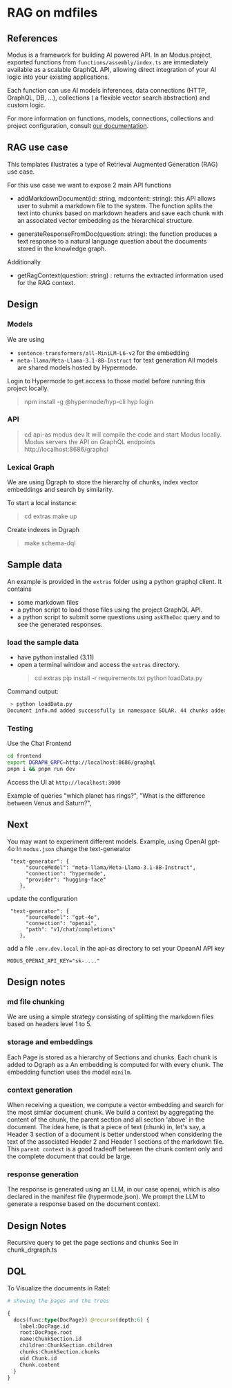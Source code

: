# RAG on mdfiles

## References

Modus is a framework for building AI powered API. In an Modus project, exported functions from
`functions/assembly/index.ts` are immediately available as a scalable GraphQL API, allowing direct
integration of your AI logic into your existing applications.

Each function can use AI models inferences, data connections (HTTP, GraphQL, DB, ...), collections (
a flexible vector search abstraction) and custom logic.

For more information on functions, models, connections, collections and project configuration,
consult [our documentation](https://docs.hypermode.com).

## RAG use case

This templates illustrates a type of Retrieval Augmented Generation (RAG) use case.

For this use case we want to expose 2 main API functions

- addMarkdownDocument(id: string, mdcontent: string): this API allows user to submit a markdown file
  to the system. The function splits the text into chunks based on markdown headers and save each
  chunk with an associated vector embedding as the hierarchical structure.

- generateResponseFromDoc(question: string): the function produces a text response to a natural
  language question about the documents stored in the knowledge graph.

Additionally

- getRagContext(question: string) : returns the extracted information used for the RAG context.

## Design

### Models

We are using

- `sentence-transformers/all-MiniLM-L6-v2` for the embedding
- `meta-llama/Meta-Llama-3.1-8B-Instruct` for text generation All models are shared models hosted by
  Hypermode.

Login to Hypermode to get access to those model before running this project locally.

> npm install -g @hypermode/hyp-cli hyp login

### API

> cd api-as modus dev It will compile the code and start Modus locally. Modus servers the API on
> GraphQL endpoints http://localhost:8686/graphql

### Lexical Graph

We are using Dgraph to store the hierarchy of chunks, index vector embeddings and search by
similarity.

To start a local instance:

> cd extras make up

Create indexes in Dgraph

> make schema-dql

## Sample data

An example is provided in the `extras` folder using a python graphql client. It contains

- some markdown files
- a python script to load those files using the project GraphQL API.
- a python script to submit some questions using `askTheDoc` query and to see the generated
  responses.

### load the sample data

- have python installed (3.11)
- open a terminal window and access the `extras` directory.
  > cd extras pip install -r requirements.txt python loadData.py

Command output:

```sh
 > python loadData.py
Document info.md added successfully in namespace SOLAR. 44 chunks added.

```

### Testing

Use the Chat Frontend

```bash
cd frontend
export DGRAPH_GRPC=http://localhost:8686/graphql
pnpm i && pnpm run dev
```

Access the UI at `http://localhost:3000`

Example of queries "which planet has rings?", "What is the difference between Venus and Saturn?",

## Next

You may want to experiment different models. Example, using OpenAI gpt-4o In `modus.json` change the
text-generator

```
 "text-generator": {
      "sourceModel": "meta-llama/Meta-Llama-3.1-8B-Instruct",
      "connection": "hypermode",
      "provider": "hugging-face"
    },
```

update the configuration

```
 "text-generator": {
      "sourceModel": "gpt-4o",
      "connection": "openai",
      "path": "v1/chat/completions"
    },
```

add a file `.env.dev.local` in the api-as directory to set your OpeanAI API key

```
MODUS_OPENAI_API_KEY="sk-...."
```

## Design notes

### md file chunking

We are using a simple strategy consisting of splitting the markdown files based on headers level 1
to 5.

### storage and embeddings

Each Page is stored as a hierarchy of Sections and chunks. Each chunk is added to Dgraph as a An
embedding is computed for with every chunk. The embedding function uses the model `minilm`.

### context generation

When receiving a question, we compute a vector embedding and search for the most similar document
chunk. We build a context by aggregating the content of the chunk, the parent section and all
section 'above' in the document. The idea here, is that a piece of text (chunk) in, let's say, a
Header 3 section of a document is better understood when considering the text of the associated
Header 2 and Header 1 sections of the markdown file. This `parent context` is a good tradeoff
between the chunk content only and the complete document that could be large.

### response generation

The response is generated using an LLM, in our case openai, which is also declared in the manifest
file (hypermode.json). We prompt the LLM to generate a response based on the document context.

## Design Notes

Recursive query to get the page sections and chunks See in chunk_drgraph.ts

## DQL

To Visualize the documents in Ratel:

```graphql
# showing the pages and the trees

{
  docs(func:type(DocPage)) @recurse(depth:6) {
    label:DocPage.id
    root:DocPage.root
    name:ChunkSection.id
    children:ChunkSection.children
    chunks:ChunkSection.chunks
    uid Chunk.id
    Chunk.content
  }
}
```
